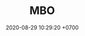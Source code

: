 ---
layout: teamCard
permalink: /team/:title.html
categories: surjohto042024 norteMayo partido3 partido4 partido9
maincover: /assets/logos/BDLF.png
puntosLJMAYO24: 1
date: 2020-08-29 10:29:20 +0700
title: MBO
team: MEXICAN BROKEN OLYMPIANS
tag: johto042024
color: black
puntosLJ202404: 12
grupo: sur
background: '#F16C38'
cover: /assets/backCard.png
ID: MBO
pj: 2
p2: DFS DMD
r2: 3
rr2: 0
bg2: bg-danger
pp2: MBO
p3: MBO
pp3: T. SATISFACTION
p4:  MBO
pp4: S. vanguard
p9:  MBO
r9: 1
rr9: 2
bg9: bg-warning
pp9: LAST BREATH
---